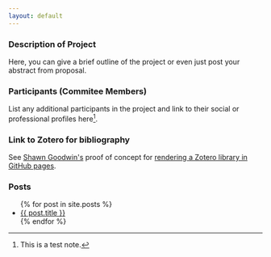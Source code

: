 ```yaml
---
layout: default
---
```


### Description of Project

Here, you can give a brief outline of the project or even just post your abstract from proposal.

### Participants (Commitee Members)

List any additional participants in the project and link to their social or professional profiles here[^1].

[^1]: This is a test note.

### Link to Zotero for bibliography

See [Shawn Goodwin's](https://github.com/e2dubba) proof of concept for [rendering a Zotero library in GitHub pages](https://github.com/e2dubba/e2dubba.github.io/blob/master/bibliography.html).


### Posts

<ul>
  {% for post in site.posts %}
    <li>
      <a href="{{ post.url | relative_url }}">{{ post.title }}</a>
    </li>
  {% endfor %}
</ul>